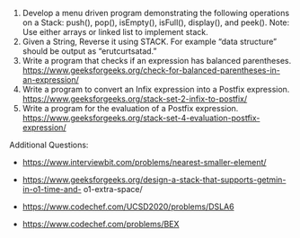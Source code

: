 1. Develop a menu driven program demonstrating the following operations on a Stack: push(), pop(), isEmpty(), isFull(), display(), and peek(). Note: Use either arrays or linked list to implement stack.
2. Given a String, Reverse it using STACK. For example “data structure” should be output as “erutcurtsatad.”
3. Write a program that checks if an expression has balanced parentheses. https://www.geeksforgeeks.org/check-for-balanced-parentheses-in-an-expression/
4. Write a program to convert an Infix expression into a Postfix expression. https://www.geeksforgeeks.org/stack-set-2-infix-to-postfix/
5. Write a program for the evaluation of a Postfix expression. https://www.geeksforgeeks.org/stack-set-4-evaluation-postfix-expression/
 
 Additional Questions:

* https://www.interviewbit.com/problems/nearest-smaller-element/

* https://www.geeksforgeeks.org/design-a-stack-that-supports-getmin-in-o1-time-and- o1-extra-space/

* https://www.codechef.com/UCSD2020/problems/DSLA6

* https://www.codechef.com/problems/BEX
